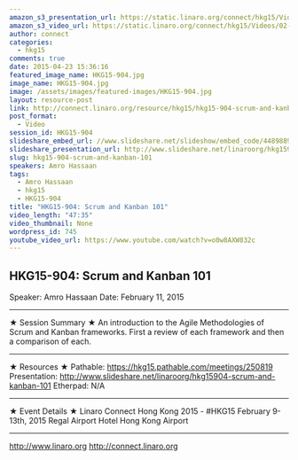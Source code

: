 ```yaml
---
amazon_s3_presentation_url: https://static.linaro.org/connect/hkg15/Videos/02-11-Wednesday/HKG15-904.pdf
amazon_s3_video_url: https://static.linaro.org/connect/hkg15/Videos/02-11-Wednesday/HKG15-904%20Scrum%20and%20Kanban%20101.mp4
author: connect
categories:
  - hkg15
comments: true
date: 2015-04-23 15:36:16
featured_image_name: HKG15-904.jpg
image_name: HKG15-904.jpg
image: /assets/images/featured-images/HKG15-904.jpg
layout: resource-post
link: http://connect.linaro.org/resource/hkg15/hkg15-904-scrum-and-kanban-101/
post_format:
  - Video
session_id: HKG15-904
slideshare_embed_url: //www.slideshare.net/slideshow/embed_code/44898896
slideshare_presentation_url: http://www.slideshare.net/linaroorg/hkg15904-scrum-and-kanban-101
slug: hkg15-904-scrum-and-kanban-101
speakers: Amro Hassaan
tags:
  - Amro Hassaan
  - hkg15
  - HKG15-904
title: "HKG15-904: Scrum and Kanban 101"
video_length: "47:35"
video_thumbnail: None
wordpress_id: 745
youtube_video_url: https://www.youtube.com/watch?v=o0w8AXW832c
---
```


## HKG15-904: Scrum and Kanban 101

Speaker: Amro Hassaan
Date: February 11, 2015

---

★ Session Summary ★
An introduction to the Agile Methodologies of Scrum and Kanban frameworks. First a review of each framework and then a comparison of each.

---

★ Resources ★
Pathable: https://hkg15.pathable.com/meetings/250819
Presentation: http://www.slideshare.net/linaroorg/hkg15904-scrum-and-kanban-101
Etherpad: N/A

---

★ Event Details ★
Linaro Connect Hong Kong 2015 - #HKG15
February 9-13th, 2015
Regal Airport Hotel Hong Kong Airport

---

http://www.linaro.org
http://connect.linaro.org
